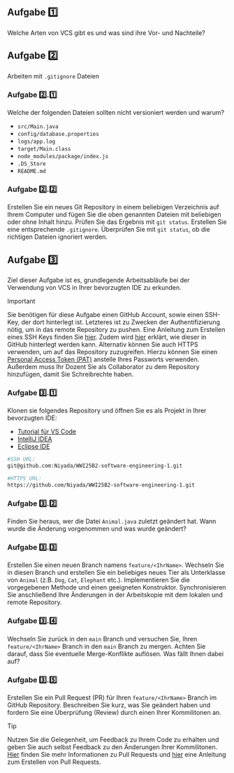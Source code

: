 ## Aufgabe 1️⃣
Welche Arten von VCS gibt es und was sind ihre Vor- und Nachteile?


## Aufgabe 2️⃣
Arbeiten mit `.gitignore` Dateien

### Aufgabe 2️⃣.1️⃣
Welche der folgenden Dateien sollten nicht versioniert werden und warum?
- `src/Main.java`
- `config/database.properties` 
- `logs/app.log`
- `target/Main.class`
- `node_modules/package/index.js`
- `.DS_Store`
- `README.md`

### Aufgabe 2️⃣.2️⃣
Erstellen Sie ein neues Git Repository in einem beliebigen Verzeichnis auf Ihrem Computer und fügen Sie die oben genannten Dateien mit beliebigen oder ohne Inhalt  hinzu. Prüfen Sie das Ergebnis mit `git status`.
Erstellen Sie eine entsprechende `.gitignore`. Überprüfen Sie mit `git status`, ob die richtigen Dateien ignoriert werden.


## Aufgabe 3️⃣
Ziel dieser Aufgabe ist es, grundlegende Arbeitsabläufe bei der Verwendung von VCS in Ihrer bevorzugten IDE zu erkunden.

> [!IMPORTANT] 
> Sie benötigen für diese Aufgabe einen GitHub Account, sowie einen SSH-Key, der dort hinterlegt ist. Letzteres ist zu Zwecken der Authentifizierung nötig, um in das remote Repository zu pushen. Eine Anleitung zum Erstellen eines SSH Keys finden Sie [hier](https://docs.github.com/en/authentication/connecting-to-github-with-ssh/generating-a-new-ssh-key-and-adding-it-to-the-ssh-agent). Zudem wird [hier](https://docs.github.com/en/authentication/connecting-to-github-with-ssh/adding-a-new-ssh-key-to-your-github-account) erklärt, wie dieser in GitHub hinterlegt werden kann.
> Alternativ können Sie auch HTTPS verwenden, um auf das Repository zuzugreifen. Hierzu können Sie einen [Personal Access Token (PAT)](https://docs.github.com/en/authentication/keeping-your-account-and-data-secure/creating-a-personal-access-token) anstelle Ihres Passworts verwenden.
> Außerdem muss Ihr Dozent Sie als Collaborator zu dem Repository hinzufügen, damit Sie Schreibrechte haben.

### Aufgabe 3️⃣.1️⃣
Klonen sie folgendes Repository und öffnen Sie es als Projekt in Ihrer bevorzugten IDE:
- [Tutorial für VS Code](https://code.visualstudio.com/docs/sourcecontrol/intro-to-git#_open-a-git-repository)
- [IntelliJ IDEA](https://www.jetbrains.com/help/idea/set-up-a-git-repository.html#clone-repo)
- [Eclipse IDE](https://wiki.eclipse.org/EGit/User_Guide/Remote#Cloning_remote_Repositories)
```bash
#SSH URL:
git@github.com:Niyada/WWI25B2-software-engineering-1.git

#HTTPS URL:
https://github.com/Niyada/WWI25B2-software-engineering-1.git
```

### Aufgabe 3️⃣.2️⃣
Finden Sie heraus, wer die Datei `Animal.java` zuletzt geändert hat. Wann wurde die Änderung vorgenommen und was wurde geändert?

### Aufgabe 3️⃣.3️⃣
Erstellen Sie einen neuen Branch namens `feature/<IhrName>`. Wechseln Sie in diesen Branch und erstellen Sie ein beliebiges neues Tier als Unterklasse von `Animal` (z.B. `Dog`, `Cat`, `Elephant` etc.). Implementieren Sie die vorgegebenen Methode und einen geeigneten Konstruktor. Synchronisieren Sie anschließend Ihre Änderungen in der Arbeitskopie mit dem lokalen und remote Repository.

### Aufgabe 3️⃣.4️⃣
Wechseln Sie zurück in den `main` Branch und versuchen Sie, Ihren `feature/<IhrName>` Branch in den `main` Branch zu mergen. Achten Sie darauf, dass Sie eventuelle Merge-Konflikte auflösen. Was fällt Ihnen dabei auf?

### Aufgabe 3️⃣.5️⃣
Erstellen Sie ein Pull Request (PR) für Ihren `feature/<IhrName>` Branch im GitHub Repository. Beschreiben Sie kurz, was Sie geändert haben und fordern Sie eine Überprüfung (Review) durch einen Ihrer Kommilitonen an.
> [!TIP]
> Nutzen Sie die Gelegenheit, um Feedback zu Ihrem Code zu erhalten und geben Sie auch selbst Feedback zu den Änderungen Ihrer Kommilitonen.
> [Hier](https://docs.github.com/en/pull-requests/collaborating-with-pull-requests/proposing-changes-to-your-work-with-pull-requests/about-pull-requests) finden Sie mehr Informationen zu Pull Requests und [hier](https://docs.github.com/en/pull-requests/collaborating-with-pull-requests/reviewing-changes) eine Anleitung zum Erstellen von Pull Requests.
